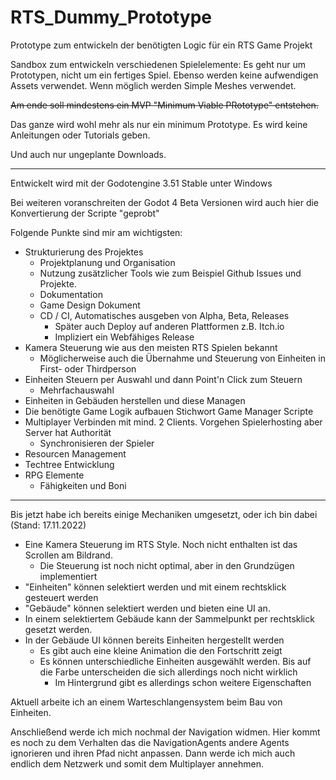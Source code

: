 # RTS_Dummy_Prototype
Prototype zum entwickeln der benötigten Logic für ein RTS Game Projekt

Sandbox zum entwickeln verschiedenen Spielelemente:
Es geht nur um Prototypen, nicht um ein fertiges Spiel. 
Ebenso werden keine aufwendigen Assets verwendet. Wenn möglich werden Simple Meshes verwendet.

~~Am ende soll mindestens ein MVP "Minimum Viable PRototype" entstehen.~~

Das ganze wird wohl mehr als nur ein minimum Prototype.
Es wird keine Anleitungen oder Tutorials geben.

Und auch nur ungeplante Downloads.

---

Entwickelt wird mit der Godotengine 3.51 Stable unter Windows

Bei weiteren voranschreiten der Godot 4 Beta Versionen wird auch hier die Konvertierung der Scripte "geprobt"

Folgende Punkte sind mir am wichtigsten:
- Strukturierung des Projektes
  - Projektplanung und Organisation
  - Nutzung zusätzlicher Tools wie zum Beispiel Github Issues und Projekte.
  - Dokumentation
  - Game Design Dokument
  - CD / CI, Automatisches ausgeben von Alpha, Beta, Releases
    - Später auch Deploy auf anderen Plattformen z.B. Itch.io
    - Impliziert ein Webfähiges Release
- Kamera Steuerung wie aus den meisten RTS Spielen bekannt
  - Möglicherweise auch die Übernahme und Steuerung von Einheiten in First- oder Thirdperson
- Einheiten Steuern per Auswahl und dann Point'n Click zum Steuern
  - Mehrfachauswahl
- Einheiten in Gebäuden herstellen und diese Managen
- Die benötigte Game Logik aufbauen Stichwort Game Manager Scripte
- Multiplayer Verbinden mit mind. 2 Clients. Vorgehen Spielerhosting aber Server hat Authorität
  - Synchronisieren der Spieler
- Resourcen Management
- Techtree Entwicklung
- RPG Elemente
  - Fähigkeiten und Boni

---

Bis jetzt habe ich bereits einige Mechaniken umgesetzt, oder ich bin dabei (Stand: 17.11.2022)

- Eine Kamera Steuerung im RTS Style. Noch nicht enthalten ist das Scrollen am Bildrand. 
  - Die Steuerung ist noch nicht optimal, aber in den Grundzügen implementiert
- "Einheiten" können selektiert werden und mit einem rechtsklick gesteuert werden
- "Gebäude" können selektiert werden und bieten eine UI an.
- In einem selektiertem Gebäude kann der Sammelpunkt per rechtsklick gesetzt werden.
- In der Gebäude UI können bereits Einheiten hergestellt werden
  - Es gibt auch eine kleine Animation die den Fortschritt zeigt
  - Es können unterschiedliche Einheiten ausgewählt werden. Bis auf die Farbe unterscheiden die sich allerdings noch nicht wirklich
    - Im Hintergrund gibt es allerdings schon weitere Eigenschaften
	
Aktuell arbeite ich an einem Warteschlangensystem beim Bau von Einheiten.


Anschließend werde ich mich nochmal der Navigation widmen. Hier kommt es noch zu dem Verhalten das die NavigationAgents andere Agents ignorieren und ihren Pfad nicht anpassen.
Dann werde ich mich auch endlich dem Netzwerk und somit dem Multiplayer annehmen.
